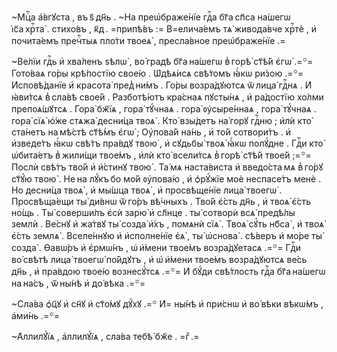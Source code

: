~Мцⷭ҇а а҆́вгꙋста , въ ѕ҃ дн҃ь . ~На преѡ҆браже́нїе гдⷭ҇а бг҃а сп҃са на́шегѡ і҆с҃а хрⷭ҇та̀ . стихо́въ , к҃д . =припѣ́въ := В=елича́емъ тѧ̀ живода́вче хрⷭ҇тѐ , и҆ почита́емъ пречⷭ҇тыѧ пло́ти твоеѧ̀ , пресла́вное преѡ҆браже́нїе .=

~Ве́лїи гдⷭ҇ь и҆ хва́ленъ ѕѣлѡ̀ , во́ градѣ бг҃а на́шегѡ в̾ горѣ̀ ст҃ѣ́й є҆гѡ̀ .=꙳= Гото́ваѧ го́ры крѣ́постїю свое́ю . Ѡ҆дѣѧ́исѧ свѣ́томъ ꙗ҆́кѡ ри́зою .=꙳= И҆сповѣ́данїе и҆ красота̀ пред̾ ни́мъ . Го́ры возра́дꙋютсѧ ѿ лица̀ гдⷭ҇нѧ . И҆ ꙗ҆ви́тсѧ в̾ сла́вѣ свое́й . Разботѣ́ютъ кра́снаѧ пꙋсты́нѧ , и҆ ра́достїю хо́лми препоѧ́шꙋтсѧ . Гора̀ бж҃їѧ , гора̀ тꙋ́чнаѧ . гора̀ ᲂу҆сыре́ннаѧ , гора̀ тꙋ́чнаѧ . гора̀ сїѧ̀ ю҆́же стѧжа̀ десни́ца твоѧ̀ . Кто̀ взы́детъ на́ горꙋ гдⷭ҇ню ; и҆лѝ кто̀ ста́нетъ на мѣ́стѣ ст҃ѣ́мъ є҆гѡ̀ ; Оу҆пова́й на́нь , и҆ то́й сотвори́тъ . и҆ и҆зведе́тъ ꙗ҆́кѡ свѣ́тъ пра́вдꙋ твою̀ , и҆ сꙋдьбы̀ твоѧ̀ ꙗ҆́кѡ полꙋ́дне . Гдⷭ҇и кто̀ ѡ҆бита́етъ в̾ жили́щи твое́мъ , и҆лѝ кто̀ всели́тсѧ в̾ горѣ̀ ст҃ѣ́й твое́й ;=꙳= Послѝ свѣ́тъ тво́й и҆ и҆́стинꙋ твою̀ . Та́ мѧ наста́виста и҆ введо́ста мѧ в̾ го́рꙋ ст҃ꙋ́ю твою̀ . Не на лꙋ́къ бо мо́й ᲂу҆пова́ю , и҆ ѻ҆рꙋ́жїе моѐ неспасе́тъ менѐ . Но десни́ца твоѧ̀ , и҆ мы́шца твоѧ̀ , и҆ просвѣще́нїе лица̀ твоегѡ̀ . Просвѣща́ещи ты̀ ди́внѡ ѿ го́ръ вѣ́чныхъ . Тво́й є҆́сть дн҃ь , и҆ твоѧ̀ є҆́сть но́щь . Ты̀ соверши́лъ є҆сѝ зарю̀ и҆ сл҃нце . ты̀ сотворѝ всѧ̀ предѣ́лы землѝ . Ве́снꙋ и҆ жа́твꙋ ты̀ созда̀ и҆́хъ , помѧнѝ сїѧ̀ . Твоѧ̀ сꙋ́ть нб҃са̀ , и҆ твоѧ̀ є҆́сть землѧ̀ . Вселе́ннꙋю и҆ и҆сполне́нїе є҆ѧ̀ , ты̀ ѡ҆снова̀ . сѣ́веръ и҆ мо́ре ты̀ созда̀ . Ѳавѡ́ръ и҆ є҆рмѡ́нъ , ѡ҆ и҆́мени твое́мъ возра́дꙋетасѧ .=꙳= Гдⷭ҇и во́ свѣтѣ лица̀ твоегѡ̀ по́йдꙋтъ , и҆ ѡ҆ и҆́мени твое́мъ возра́дꙋютсѧ ве́сь дн҃ь , и҆ пра́вдою твое́ю вознесꙋ́тсѧ .=꙳= И҆ бꙋ́ди свѣ́тлость гдⷭ҇а бг҃а на́шегѡ на на́съ , ѿ ны́нѣ и҆ до́ вѣка .=꙳=

~Сла́ва ѻ҆ц҃ꙋ и҆ сн҃ꙋ и҆ ст҃о́мꙋ дꙋ́хꙋ .=꙳ И҆= ны́нѣ и҆ при́снѡ и҆ во́ вѣки вѣкѡ́мъ , а҆ми́нь .=꙳=

~А҆ллилꙋ́їѧ , а҆ллилꙋ́їѧ , сла́ва тебѣ̀ бж҃е . =гⷤ .=

